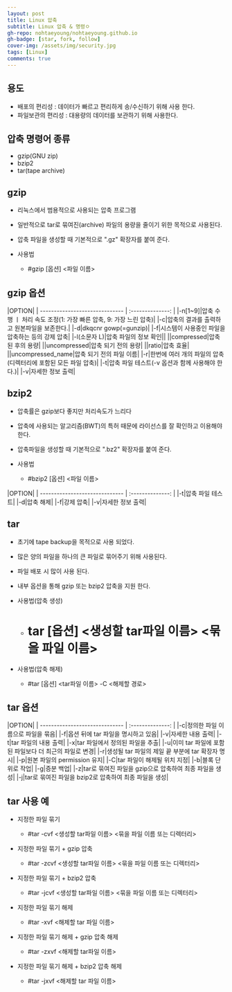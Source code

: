 ```yaml
---
layout: post
title: Linux 압축
subtitle: Linux 압축 & 명령ㅇ
gh-repo: nohtaeyoung/nohtaeyoung.github.io
gh-badge: [star, fork, follow]
cover-img: /assets/img/security.jpg
tags: [Linux]
comments: true
---
```


## 용도
- 배포의 편리성 : 데이터가 빠르고 편리하게 송/수신하기 위해 사용 한다.
- 파일보관의 편리성 : 대용량의 데이터를 보관하기 위해 사용한다.

## 압축 명령어 종류
- gzip(GNU zip)
- bzip2
- tar(tape archive)

## gzip 
- 리눅스에서 범용적으로 사용되는 압축 프로그램
- 일반적으로 tar로 묶여진(archive) 파일의 용량을 줄이기 위한 목적으로 사용된다.
- 압축 파일을 생성할 때 기본적으로 ".gz" 확장자를 붙여 준다.

- 사용법
  - #gzip [옵션] <파일 이름>

## gzip 옵션

 |OPTION|
| ------------------------------ | :--------------: | 
|-n[1~9]|압축 수행 ㅣ 처리 속도 조정(1: 가장 빠른 압축, 9: 가장 느린 압축)|
|-c|압축의 결과를 출력하고 원본파일을 보존한다.|
|-d|dkqcnr gowp(=gunzip)|
|-f|시스템이 사용중인 파일을 압축하는 등의 강제 압축|
|-l(소문자 L)|압축 파일의 정보 확인||
||compressed|압축 된 후의 용량|
||uncompressed|압축 되기 전의 용량|
||ratio|압축 효율|
||uncompressed_name|압축 되기 전의 파일 이름|
|-r|한번에 여러 개의 파일의 압축(디렉터리에 포함된 모든 파일 압축)|
|-t|압축 파일 테스트(-v 옵션과 함께 사용해야 한다.)|
|-v|자세한 정보 출력|

## bzip2
- 압축률은 gzip보다 좋지만 처리속도가 느리다
- 압축에 사용되는 알고리즘(BWT)의 특허 때문에 라이선스를 잘 확인하고 이용해야 한다.
- 압축파일을 생성할 때 기본적으로 ".bz2" 확장자를 붙여 준다.

- 사용법
  - #bzip2 [옵션] <파일 이름>

 |OPTION|
| ------------------------------ | :--------------: | 
|-t|압축 파일 테스트|
|-d|압축 해제|
|-f|강제 압축|
|-v|자세한 정보 출력|

## tar
- 초기에 tape backup을 목적으로 사용 되었다.
- 많은 양의 파일을 하나의 큰 파일로 묶어주기 위해 사용된다.
- 파일 배포 시 많이 사용 된다.
- 내부 옵션을 통해 gzip 또는 bzip2 압축을 지원 한다.

- 사용법(압축 생성)
  - # tar [옵션] <생성할 tar파일 이름> <묶을 파일 이름>

- 사용법(압축 해제)
  - #tar [옵션] <tar파일 이름> -C <해제할 경로>

## tar 옵션


 |OPTION|
| ------------------------------ | :--------------: | 
|-c|정의한 파일 이름으로 파일을 묶음|
|-f|옵션 뒤에 tar 파일을 명시하고 있음|
|-v|자세한 내용 출력|
|-t|tar 파일의 내용 출력|
|-x|tar 파일에서 정의된 파일을 추출|
|-u|이미 tar 파일에 포함된 파일보다 더 최근의 파일로 변경|
|-r|생성될 tar 파일의 제일 끝 부분에 tar 확장자 명시|
|-p|원본 파일의 permission 유지|
|-C|tar 파일이 해제될 위치 지정|
|-b|블록 단위로 작업|
|-g|증분 백업|
|-z|tar로 묶여진 파일을 gzip으로 압축하여 최종 파일을 생성|
|-j|tar로 묶여진 파일을 bzip2로 압축하여 최종 파일을 생성|

## tar 사용 예
- 지정한 파일 묶기
  - #tar -cvf <생성할 tar파일 이름> <묶을 파일 이름 또는 디렉터리>
- 지정한 파일 묶기 + gzip 압축
  - #tar -zcvf <생성할 tar파일 이름> <묶을 파일 이름 또는 디렉터리>
- 지정한 파일 묶기 + bzip2 압축
  - #tar -jcvf <생성할 tar파일 이름> <묶을 파일 이름 또는 디렉터리>

- 지정한 파일 묶기 해제
  - #tar -xvf <해제할 tar 파일 이름>
- 지정한 파일 묶기 해제 + gzip 압축 해제
  - #tar -zxvf <해제할 tar파일 이름>
- 지정한 파일 묶기 해제 + bzip2 압축 해제
  - #tar -jxvf <해제할 tar 파일 이름>
